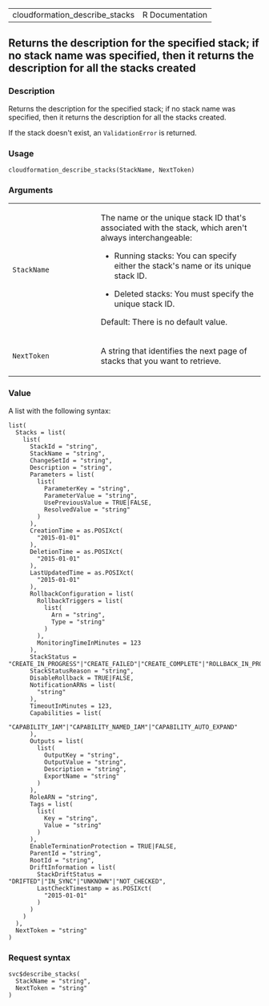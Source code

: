 <table style="width: 100%;">
<tbody>
<tr class="odd">
<td>cloudformation_describe_stacks</td>
<td style="text-align: right;">R Documentation</td>
</tr>
</tbody>
</table>

## Returns the description for the specified stack; if no stack name was specified, then it returns the description for all the stacks created

### Description

Returns the description for the specified stack; if no stack name was
specified, then it returns the description for all the stacks created.

If the stack doesn't exist, an `ValidationError` is returned.

### Usage

    cloudformation_describe_stacks(StackName, NextToken)

### Arguments

<table>
<colgroup>
<col style="width: 35%" />
<col style="width: 65%" />
</colgroup>
<tbody>
<tr class="odd">
<td><code
id="cloudformation_describe_stacks_:_StackName">StackName</code></td>
<td><p>The name or the unique stack ID that's associated with the stack,
which aren't always interchangeable:</p>
<ul>
<li><p>Running stacks: You can specify either the stack's name or its
unique stack ID.</p></li>
<li><p>Deleted stacks: You must specify the unique stack ID.</p></li>
</ul>
<p>Default: There is no default value.</p></td>
</tr>
<tr class="even">
<td><code
id="cloudformation_describe_stacks_:_NextToken">NextToken</code></td>
<td><p>A string that identifies the next page of stacks that you want to
retrieve.</p></td>
</tr>
</tbody>
</table>

### Value

A list with the following syntax:

    list(
      Stacks = list(
        list(
          StackId = "string",
          StackName = "string",
          ChangeSetId = "string",
          Description = "string",
          Parameters = list(
            list(
              ParameterKey = "string",
              ParameterValue = "string",
              UsePreviousValue = TRUE|FALSE,
              ResolvedValue = "string"
            )
          ),
          CreationTime = as.POSIXct(
            "2015-01-01"
          ),
          DeletionTime = as.POSIXct(
            "2015-01-01"
          ),
          LastUpdatedTime = as.POSIXct(
            "2015-01-01"
          ),
          RollbackConfiguration = list(
            RollbackTriggers = list(
              list(
                Arn = "string",
                Type = "string"
              )
            ),
            MonitoringTimeInMinutes = 123
          ),
          StackStatus = "CREATE_IN_PROGRESS"|"CREATE_FAILED"|"CREATE_COMPLETE"|"ROLLBACK_IN_PROGRESS"|"ROLLBACK_FAILED"|"ROLLBACK_COMPLETE"|"DELETE_IN_PROGRESS"|"DELETE_FAILED"|"DELETE_COMPLETE"|"UPDATE_IN_PROGRESS"|"UPDATE_COMPLETE_CLEANUP_IN_PROGRESS"|"UPDATE_COMPLETE"|"UPDATE_FAILED"|"UPDATE_ROLLBACK_IN_PROGRESS"|"UPDATE_ROLLBACK_FAILED"|"UPDATE_ROLLBACK_COMPLETE_CLEANUP_IN_PROGRESS"|"UPDATE_ROLLBACK_COMPLETE"|"REVIEW_IN_PROGRESS"|"IMPORT_IN_PROGRESS"|"IMPORT_COMPLETE"|"IMPORT_ROLLBACK_IN_PROGRESS"|"IMPORT_ROLLBACK_FAILED"|"IMPORT_ROLLBACK_COMPLETE",
          StackStatusReason = "string",
          DisableRollback = TRUE|FALSE,
          NotificationARNs = list(
            "string"
          ),
          TimeoutInMinutes = 123,
          Capabilities = list(
            "CAPABILITY_IAM"|"CAPABILITY_NAMED_IAM"|"CAPABILITY_AUTO_EXPAND"
          ),
          Outputs = list(
            list(
              OutputKey = "string",
              OutputValue = "string",
              Description = "string",
              ExportName = "string"
            )
          ),
          RoleARN = "string",
          Tags = list(
            list(
              Key = "string",
              Value = "string"
            )
          ),
          EnableTerminationProtection = TRUE|FALSE,
          ParentId = "string",
          RootId = "string",
          DriftInformation = list(
            StackDriftStatus = "DRIFTED"|"IN_SYNC"|"UNKNOWN"|"NOT_CHECKED",
            LastCheckTimestamp = as.POSIXct(
              "2015-01-01"
            )
          )
        )
      ),
      NextToken = "string"
    )

### Request syntax

    svc$describe_stacks(
      StackName = "string",
      NextToken = "string"
    )
